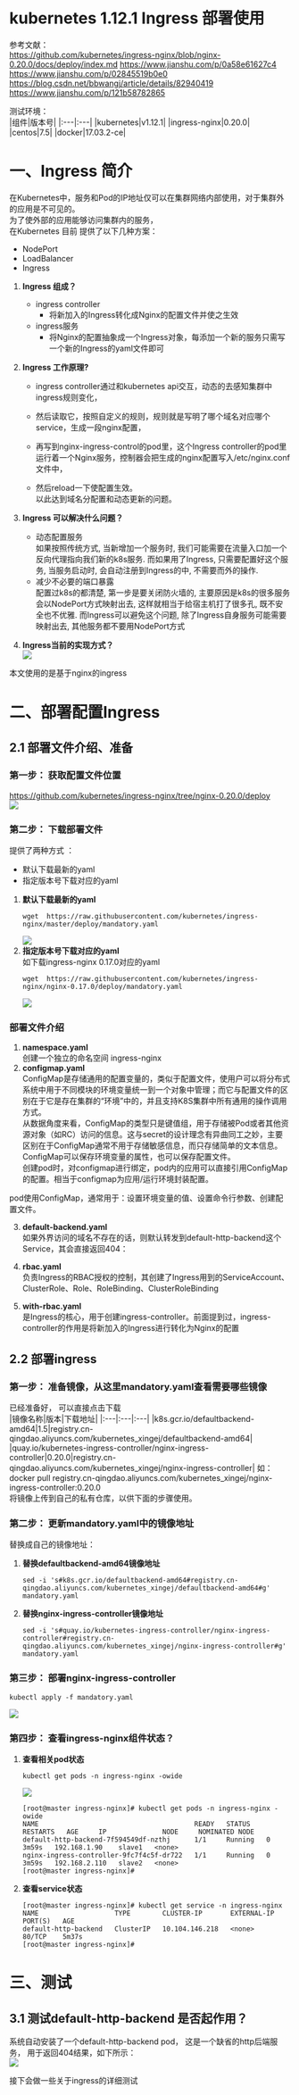 # kubernetes 1.12.1 Ingress 部署使用  
参考文献：  
https://github.com/kubernetes/ingress-nginx/blob/nginx-0.20.0/docs/deploy/index.md
https://www.jianshu.com/p/0a58e61627c4  
https://www.jianshu.com/p/02845519b0e0  
https://blog.csdn.net/bbwangj/article/details/82940419  
https://www.jianshu.com/p/121b58782865  

测试环境：  
|组件|版本号|
|:---|:---|
|kubernetes|v1.12.1|
|ingress-nginx|0.20.0|
|centos|7.5|
|docker|17.03.2-ce|


# 一、Ingress 简介  
在Kubernetes中，服务和Pod的IP地址仅可以在集群网络内部使用，对于集群外的应用是不可见的。  
为了使外部的应用能够访问集群内的服务，  
在Kubernetes 目前 提供了以下几种方案：  
- NodePort 
- LoadBalancer  
- Ingress  

1. __Ingress 组成？__  
    - ingress controller  
        - 将新加入的Ingress转化成Nginx的配置文件并使之生效  
    - ingress服务  
        - 将Nginx的配置抽象成一个Ingress对象，每添加一个新的服务只需写一个新的Ingress的yaml文件即可  
2. __Ingress 工作原理?__  
    - ingress controller通过和kubernetes api交互，动态的去感知集群中ingress规则变化，  

    - 然后读取它，按照自定义的规则，规则就是写明了哪个域名对应哪个service，生成一段nginx配置，  
    - 再写到nginx-ingress-control的pod里，这个Ingress controller的pod里运行着一个Nginx服务，控制器会把生成的nginx配置写入/etc/nginx.conf文件中，  
    - 然后reload一下使配置生效。  
    以此达到域名分配置和动态更新的问题。

3. __Ingress 可以解决什么问题？__  
    - 动态配置服务  
    如果按照传统方式, 当新增加一个服务时, 我们可能需要在流量入口加一个反向代理指向我们新的k8s服务. 而如果用了Ingress, 只需要配置好这个服务, 当服务启动时, 会自动注册到Ingress的中, 不需要而外的操作.  
    - 减少不必要的端口暴露  
    配置过k8s的都清楚, 第一步是要关闭防火墙的, 主要原因是k8s的很多服务会以NodePort方式映射出去, 这样就相当于给宿主机打了很多孔, 既不安全也不优雅. 而Ingress可以避免这个问题, 除了Ingress自身服务可能需要映射出去, 其他服务都不要用NodePort方式

4. __Ingress当前的实现方式？__  
    ![](https://note.youdao.com/yws/public/resource/d8631b2801d11e53d570068af1c0bf0f/xmlnote/7A3667F3488848C9BCF4FC103348DA42/20501)  

本文使用的是基于nginx的ingress  


# 二、部署配置Ingress  
## 2.1 部署文件介绍、准备 
### 第一步： 获取配置文件位置   
https://github.com/kubernetes/ingress-nginx/tree/nginx-0.20.0/deploy  
![](https://note.youdao.com/yws/public/resource/d8631b2801d11e53d570068af1c0bf0f/xmlnote/E604656883B5466BA3A23A4B92579210/20504)  

### 第二步： 下载部署文件 
提供了两种方式 ：  
- 默认下载最新的yaml 
- 指定版本号下载对应的yaml  
1. __默认下载最新的yaml__  
    ```
    wget  https://raw.githubusercontent.com/kubernetes/ingress-nginx/master/deploy/mandatory.yaml
    ```  
    ![](https://note.youdao.com/yws/public/resource/d8631b2801d11e53d570068af1c0bf0f/xmlnote/403A6D89D5CB4F32A7CC1BD0F61BE009/20511)  
2. __指定版本号下载对应的yaml__   
如下载ingress-nginx 0.17.0对应的yaml  
    ```
    wget  https://raw.githubusercontent.com/kubernetes/ingress-nginx/nginx-0.17.0/deploy/mandatory.yaml
    ```  
    ![](https://note.youdao.com/yws/public/resource/d8631b2801d11e53d570068af1c0bf0f/xmlnote/A87BD58360ED4A2CBB6949F1A3E1EC09/20507)  

### 部署文件介绍  
1. __namespace.yaml__  
创建一个独立的命名空间 ingress-nginx  
2. __configmap.yaml__   
ConfigMap是存储通用的配置变量的，类似于配置文件，使用户可以将分布式系统中用于不同模块的环境变量统一到一个对象中管理；而它与配置文件的区别在于它是存在集群的“环境”中的，并且支持K8S集群中所有通用的操作调用方式。    
从数据角度来看，ConfigMap的类型只是键值组，用于存储被Pod或者其他资源对象（如RC）访问的信息。这与secret的设计理念有异曲同工之妙，主要区别在于ConfigMap通常不用于存储敏感信息，而只存储简单的文本信息。  
ConfigMap可以保存环境变量的属性，也可以保存配置文件。  
创建pod时，对configmap进行绑定，pod内的应用可以直接引用ConfigMap的配置。相当于configmap为应用/运行环境封装配置。  

pod使用ConfigMap，通常用于：设置环境变量的值、设置命令行参数、创建配置文件。  

3. __default-backend.yaml__   
如果外界访问的域名不存在的话，则默认转发到default-http-backend这个Service，其会直接返回404：  
4. __rbac.yaml__    
负责Ingress的RBAC授权的控制，其创建了Ingress用到的ServiceAccount、ClusterRole、Role、RoleBinding、ClusterRoleBinding  

5. __with-rbac.yaml__  
是Ingress的核心，用于创建ingress-controller。前面提到过，ingress-controller的作用是将新加入的Ingress进行转化为Nginx的配置  

## 2.2 部署ingress  
### 第一步： 准备镜像，从这里mandatory.yaml查看需要哪些镜像  
已经准备好， 可以直接点击下载  
|镜像名称|版本|下载地址|
|:---|:---|:---|
|k8s.gcr.io/defaultbackend-amd64|1.5|registry.cn-qingdao.aliyuncs.com/kubernetes_xingej/defaultbackend-amd64|
|quay.io/kubernetes-ingress-controller/nginx-ingress-controller|0.20.0|registry.cn-qingdao.aliyuncs.com/kubernetes_xingej/nginx-ingress-controller|
如：  
docker pull registry.cn-qingdao.aliyuncs.com/kubernetes_xingej/nginx-ingress-controller:0.20.0  
将镜像上传到自己的私有仓库，以供下面的步骤使用。  
### 第二步： 更新mandatory.yaml中的镜像地址 
替换成自己的镜像地址：   
1. __替换defaultbackend-amd64镜像地址__
    ```
    sed -i 's#k8s.gcr.io/defaultbackend-amd64#registry.cn-qingdao.aliyuncs.com/kubernetes_xingej/defaultbackend-amd64#g' mandatory.yaml
    ```  
2. __替换nginx-ingress-controller镜像地址__ 
    ```
    sed -i 's#quay.io/kubernetes-ingress-controller/nginx-ingress-controller#registry.cn-qingdao.aliyuncs.com/kubernetes_xingej/nginx-ingress-controller#g' mandatory.yaml
    ```   

### 第三步： 部署nginx-ingress-controller  
```
kubectl apply -f mandatory.yaml
``` 
![](https://note.youdao.com/yws/public/resource/d8631b2801d11e53d570068af1c0bf0f/xmlnote/B28A07F799F247B594F361BBAF0FDFAF/20518)  


### 第四步： 查看ingress-nginx组件状态？  
1. __查看相关pod状态__ 
    ```
    kubectl get pods -n ingress-nginx -owide
    ```  
    ![](https://note.youdao.com/yws/public/resource/d8631b2801d11e53d570068af1c0bf0f/xmlnote/BCC57ECA0D79416B9EC6785E59C4CDB9/20521)  
    ```
    [root@master ingress-nginx]# kubectl get pods -n ingress-nginx -owide
    NAME                                       READY   STATUS    RESTARTS   AGE     IP              NODE     NOMINATED NODE
    default-http-backend-7f594549df-nzthj      1/1     Running   0          3m59s   192.168.1.90    slave1   <none>
    nginx-ingress-controller-9fc7f4c5f-dr722   1/1     Running   0          3m59s   192.168.2.110   slave2   <none>
    [root@master ingress-nginx]# 
    ```  

2. __查看service状态__  
    ```
    [root@master ingress-nginx]# kubectl get service -n ingress-nginx
    NAME                   TYPE        CLUSTER-IP       EXTERNAL-IP   PORT(S)   AGE
    default-http-backend   ClusterIP   10.104.146.218   <none>        80/TCP    5m37s
    [root@master ingress-nginx]# 

    ```

# 三、测试   
## 3.1 测试default-http-backend 是否起作用？      
系统自动安装了一个default-http-backend pod， 这是一个缺省的http后端服务， 用于返回404结果，如下所示：  
![](https://note.youdao.com/yws/public/resource/d8631b2801d11e53d570068af1c0bf0f/xmlnote/5F3ADAEC42FB4B0BB6C16971D8811F1E/20523)  

接下会做一些关于ingress的详细测试  














